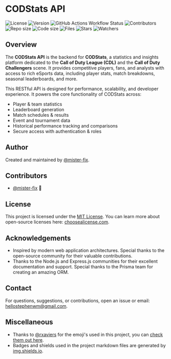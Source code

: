 # CODStats API

![License](https://img.shields.io/github/license/mister-fix/codstats-api?color=blue)
![Version](https://img.shields.io/github/v/tag/mister-fix/codstats-api?label=version&color=orange)
![GitHub Actions Workflow Status](https://img.shields.io/github/actions/workflow/status/mister-fix/codstats-api/commitlint.yml)
![Contributors](https://img.shields.io/static/v1?label=contributors&message=1&color=purple)
![Repo size](https://img.shields.io/github/repo-size/mister-fix/codstats-api?color=yellow)
![Code size](https://img.shields.io/github/languages/code-size/mister-fix/codstats-api?color=red)
![Files](https://img.shields.io/github/directory-file-count/mister-fix/codstats-api?color=skyblue)
![Stars](https://img.shields.io/github/stars/mister-fix/codstats-api?style=social)
![Watchers](https://img.shields.io/github/watchers/mister-fix/codstats-api?style=social)

## Overview

The **CODStats API** is the backend for **CODStats**, a statistics and insights platform dedicated to the **Call of Duty League (CDL)** and the **Call of Duty Challengers** scene. It provides competitive players, fans, and analysts with access to rich eSports data, including player stats, match breakdowns, seasonal leaderboards, and more.

This RESTful API is designed for performance, scalability, and developer experience. It powers the core functionality of CODStats across:

- Player & team statistics
- Leaderboard generation
- Match schedules & results
- Event and tournament data
- Historical performance tracking and comparisons
- Secure access with authentication & roles

## Author

Created and maintained by [@mister-fix](https://github.com/mister-fix/).

## Contributors

- [@mister-fix](https://github.com/mister-fix/) 🐉

## License

This project is licensed under the [MIT License](./LICENSE). You can learn more about open-source licenses here:
[choosealicense.com](https://choosealicense.com/).

## Acknowledgements

- Inspired by modern web application architectures. Special thanks to the open-source community for their valuable
  contributions.
- Thanks to the Node.js and Express.js communities for their excellent documentation and support. Special thanks to the
  Prisma team for creating an amazing ORM.

## Contact

For questions, suggestions, or contributions, open an issue or email: [hellostephenwm@gmail.com](mailto:hellostephenwm@gmail.com).

## Miscellaneous

- Thanks to [@rxaviers](https://github.com/rxaviers/) for the emoji's used in this project, you can
  [check them out here](https://gist.github.com/rxaviers/7360908).
- Badges and shields used in the project markdown files are generated by [img.shields.io](https://img.shields.io/).
